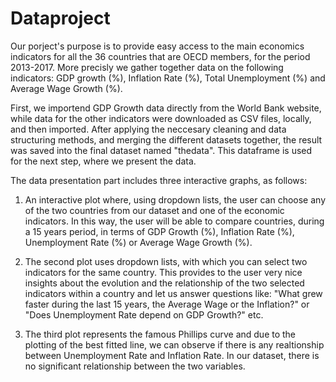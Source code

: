 # Dataproject

Our porject's purpose is to provide easy access to the main economics indicators for all the 36 countries that are OECD members, for the period 2013-2017. More precisly we gather together data on the following indicators: GDP growth (%), Inflation Rate (%), Total Unemployment (%) and Average Wage Growth (%).

First, we importend GDP Growth data directly from the World Bank website, while data for the other indicators were downloaded as CSV files, locally, and then imported. After applying the neccesary cleaning and data structuring methods, and merging the different datasets together, the result was saved into the final dataset named "thedata". This dataframe is used for the next step, where we present the data.

The data presentation part includes three interactive graphs, as follows:

  1. An interactive plot where, using dropdown lists, the user can choose any of the two countries from our dataset and one of the economic indicators. In this way, the user will be able to compare countries, during a 15 years period, in terms of GDP Growth (%), Inflation Rate (%), Unemployment Rate (%) or Average Wage Growth (%).
  
  2. The second plot uses dropdown lists, with which you can select two indicators for the same country. This provides to the user very nice insights about the evolution and the relationship of the two selected indicators within a country and let us answer questions like: "What grew faster during the last 15 years, the Average Wage or the Inflation?" or "Does Unemployment Rate depend on GDP Growth?" etc.
  
  3. The third plot represents the famous Phillips curve and due to the plotting of the best fitted line, we can observe if there is any realtionship between Unemployment Rate and Inflation Rate. In our dataset, there is no significant relationship between the two variables.

